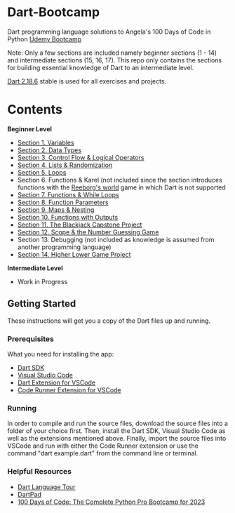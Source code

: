 # Dart-Bootcamp
Dart programming language solutions to Angela's 100 Days of Code in Python [Udemy Bootcamp](https://www.udemy.com/course/100-days-of-code/)

Note: Only a few sections are included namely beginner sections (1 - 14) and intermediate sections (15, 16, 17).
This repo only contains the sections for building essential knowledge of Dart to an intermediate level.

[Dart 2.18.6](https://api.dart.dev/stable/2.18.6/index.html) stable is used for all exercises and projects.


# Contents

**Beginner Level**

* [Section 1. Variables](https://github.com/mussieh/Dart-Bootcamp/tree/main/Beginner/1_Variables/Project)
* [Section 2. Data Types](https://github.com/mussieh/Dart-Bootcamp/tree/main/Beginner/2_Data%20types)
* [Section 3. Control Flow & Logical Operators](https://github.com/mussieh/Dart-Bootcamp/tree/main/Beginner/3_Control%20Flow%20%26%20Logical%20operators)
* [Section 4. Lists & Randomization](https://github.com/mussieh/Dart-Bootcamp/tree/main/Beginner/4_Lists%20%26%20Randomization)
* [Section 5. Loops](https://github.com/mussieh/Dart-Bootcamp/tree/main/Beginner/5_Loops)
* Section 6. Functions & Karel (not included since the section introduces functions with the [Reeborg's world](https://reeborg.ca/reeborg.html?lang=en&mode=python&menu=worlds%2Fmenus%2Freeborg_intro_en.json&name=Alone&url=worlds%2Ftutorial_en%2Falone.json) game in which Dart is not supported
* [Section 7. Functions & While Loops](https://github.com/mussieh/Dart-Bootcamp/tree/main/Beginner/7_Functions%20%26%20While%20Loops/Project)
* [Section 8. Function Parameters](https://github.com/mussieh/Dart-Bootcamp/tree/main/Beginner/8_Function%20Parameters)
* [Section 9. Maps & Nesting](https://github.com/mussieh/Dart-Bootcamp/tree/main/Beginner/9_Maps%20%26%20Nesting)
* [Section 10. Functions with Outputs](https://github.com/mussieh/Dart-Bootcamp/tree/main/Beginner/Functions%20with%20Outputs%20%26%20Documentation%20Comments)
* [Section 11. The Blackjack Capstone Project](https://github.com/mussieh/Dart-Bootcamp/tree/main/Beginner/Section%2011%20The%20Blackjack%20Capstone%20Project)
* [Section 12. Scope & the Number Guessing Game](https://github.com/mussieh/Dart-Bootcamp/tree/main/Beginner/Section%2012%20Scope%20%26%20Number%20Guessing%20Game)
* Section 13. Debugging (not included as knowledge is assumed from another programming language)
* [Section 14. Higher Lower Game Project]()

**Intermediate Level**

* Work in Progress

## Getting Started

These instructions will get you a copy of the Dart files up and running.

### Prerequisites

What you need for installing the app:

* [Dart SDK](https://dart.dev/get-dart)
* [Visual Studio Code](https://code.visualstudio.com/)
* [Dart Extension for VSCode](https://marketplace.visualstudio.com/items?itemName=Dart-Code.dart-code)
* [Code Runner Extension for VSCode](https://marketplace.visualstudio.com/items?itemName=formulahendry.code-runner)


### Running

In order to compile and run the source files, download the source files into a folder of your choice first. Then, install the Dart SDK, Visual Studio Code as well as the extensions mentioned above. Finally, import the source files into VSCode and run with either the Code Runner extension or use the command "dart example.dart" from the command line or terminal.

### Helpful Resources

* [Dart Language Tour](https://dart.dev/guides/language/language-tour)
* [DartPad](https://dartpad.dev/?)
* [100 Days of Code: The Complete Python Pro Bootcamp for 2023](https://www.udemy.com/course/100-days-of-code/)

